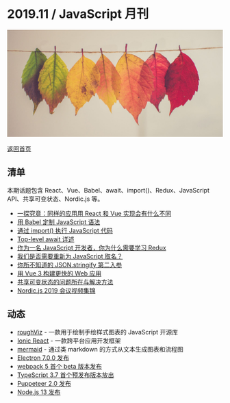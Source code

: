 # 2019.11 / JavaScript 月刊

![](./img/11.png )

[返回首页](https://github.com/hijiangtao/javascript-articles-monthly)

## 清单

本期话题包含 React、Vue、Babel、await、import()、Redux、JavaScript API、共享可变状态、Nordic.js 等。

* [一探究竟：同样的应用用 React 和 Vue 实现会有什么不同](https://medium.com/javascript-in-plain-english/i-created-the-exact-same-app-in-react-and-vue-here-are-the-differences-2019-edition-42ba2cab9e56)
* [用 Babel 定制 JavaScript 语法](https://lihautan.com/creating-custom-javascript-syntax-with-babel/)
* [通过 import() 执行 JavaScript 代码](https://2ality.com/2019/10/eval-via-import.html)
* [Top-level await 详述](https://v8.dev/features/top-level-await)
* [作为一名 JavaScript 开发者，你为什么需要学习 Redux](https://www.robinwieruch.de/redux-javascript)
* [我们是否需要重新为 JavaScript 取名？](https://kieranpotts.com/rebranding-javascript/)
* [你所不知道的 JSON.stringify 第二入参](https://pawelgrzybek.com/til-the-power-of-json-stringify-replacer-parameter/)
* [用 Vue 3 构建更快的 Web 应用](https://vueschool.io/articles/vuejs-tutorials/faster-web-applications-with-vue-3/)
* [共享可变状态的问题所在与解决方法](https://2ality.com/2019/10/shared-mutable-state.html)
* [Nordic.js 2019 会议视频集锦](https://www.youtube.com/playlist?list=PLGP3VO5jDf8x0gh5H7dZ41F0nVDlwDMuy#nordicjs)

## 动态

* [roughViz](https://github.com/jwilber/roughViz) - 一款用于绘制手绘样式图表的 JavaScript 开源库
* [Ionic React](https://ionicframework.com/blog/announcing-ionic-react/) - 一款跨平台应用开发框架
* [mermaid](http://mermaid-js.github.io/mermaid) - 通过类 markdown 的方式从文本生成图表和流程图
* [Electron 7.0.0 发布](https://electronjs.org/blog/electron-7-0)
* [webpack 5 首个 beta 版本发布](https://github.com/webpack/webpack/issues/9802)
* [TypeScript 3.7 首个预发布版本放出](https://devblogs.microsoft.com/typescript/announcing-typescript-3-7-rc/)
* [Puppeteer 2.0 发布](https://pptr.dev/)
* [Node.js 13 发布](https://medium.com/@nodejs/node-js-12-to-lts-and-node-js-13-is-here-e28d6a4a2bd)
